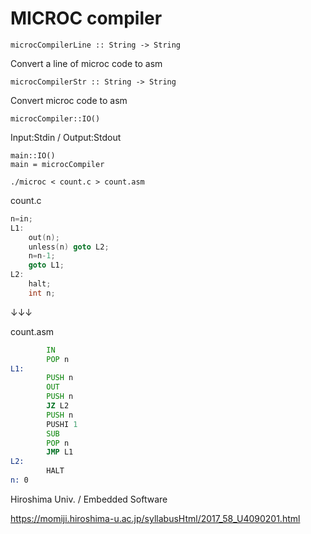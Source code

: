 # MICROC compiler

`microcCompilerLine :: String -> String`

Convert a line of microc code to asm

`microcCompilerStr :: String -> String`

Convert microc code to asm

`microcCompiler::IO()`

Input:Stdin / Output:Stdout


```haskell:microc
main::IO()
main = microcCompiler
```

`./microc < count.c > count.asm`

count.c
``` c : count.c
n=in;
L1:
    out(n);
    unless(n) goto L2;
    n=n-1;
    goto L1;
L2:
    halt;
    int n;
```

↓↓↓

count.asm
``` assembly:count.asm
        IN
        POP n
L1:
        PUSH n
        OUT
        PUSH n
        JZ L2
        PUSH n
        PUSHI 1
        SUB
        POP n
        JMP L1
L2:
        HALT
n: 0
```

Hiroshima Univ. / Embedded Software

https://momiji.hiroshima-u.ac.jp/syllabusHtml/2017_58_U4090201.html

